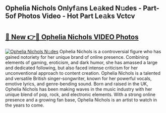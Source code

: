 ## Ophelia Nichols Onlyf𝚊ns Le𝚊ked N𝚞des - Part-5of Photos Video - Hot Part Le𝚊ks Vctcv

# <h2><a href="http://ab86899.deff.icu/?id=Ophelia+Nichols">🔗 New 👉🔴 Ophelia Nichols VIDEO Photos</a></h2>

[![Ophelia Nichols N𝚞des](https://i.imgur.com/rIISA9y.gif)](http://ab86899.deff.icu/?id=Ophelia+Nichols)
Ophelia Nichols is a controversial figure who has gained notoriety for her unique brand of online presence. Combining elements of gaming, eroticism, and dark humor, she has amassed a large and dedicated following, but also faced intense criticism for her unconventional approach to content creation. Ophelia Nichols is a talented and versatile British singer-songwriter, known for her powerful vocals, emotive lyrics, and genre-bending sound. Born and raised in the UK, Ophelia Nichols has been making waves in the music industry with her unique blend of pop, rock, and electronic elements. With a strong online presence and a growing fan base, Ophelia Nichols is an artist to watch in the years to come.
